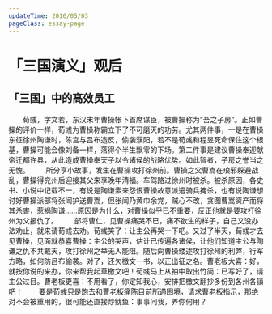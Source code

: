 ```yaml
---
updateTime: 2016/05/03
pageClass: essay-page
---
```

# 「三国演义」观后

## 「三国」中的高效员工
　　荀彧，字文若，东汉末年曹操帐下首席谋臣，被曹操称为“吾之子房”。正如曹操的评价一样，荀彧为曹操称霸立下了不可磨灭的功劳。尤其两件事，一是在曹操东征徐州陶谦时，陈宫与吕布造反，偷袭濮阳，若不是荀彧和程昱死命保住这个根基，曹操可能会像刘备一样，落得个半生飘零的下场。第二件事是建议曹操奉迎献帝迁都许县，从此造成曹操奉天子以令诸侯的战略优势。如此智者，子房之誉当之无愧。
　　所分享小故事，发生在曹操攻打徐州前。曹操之父曹嵩在琅邪躲避战乱，曹操得兖州后迎接其父来享晚年清福。车驾路过徐州时被杀。被杀原因，各史书、小说中记载不一，有说是陶谦素来怨恨曹操故意派遣骑兵掩杀，也有说陶谦想讨好曹操派部将张闿护送曹嵩，但张闿乃黄巾余党，贼心不改，贪图曹嵩资产而将其杀害，惹祸陶谦……原因是为什么，对曹操似乎已不重要，反正他就是要攻打徐州为父报仇了。
　　部将曹仁，见曹操痛哭不已，痛不欲生的样子，自己又没办法劝止，就来请荀彧去劝。荀彧笑了：让主公再哭一下吧。又过了半天，荀彧才去见曹操，见面就恭喜曹操：主公的哭声，估计已传遍各诸侯，让他们知道主公与陶谦之仇不共戴天，攻打徐州之举无人能阻。随后向曹操缕述攻打徐州的利弊，行军方略，如何防吕布偷袭。对了，还欠檄文一书，以正出征之名。曹老板大喜：好，就按你说的来办，你来帮我起草檄文吧！荀彧马上从袖中取出竹简：已写好了，请主公过目。曹老板更喜：不用看了，你定知我心，安排把檄文翻抄多份到各州各镇吧！
　　要是荀彧只是跑去和曹老板痛陈目前所遇困境，请求曹老板指示，那绝对不会被重用的，很可能还直接炒鱿鱼：事事问我，养你何用？